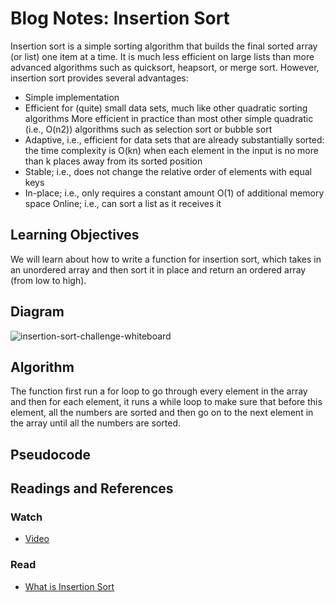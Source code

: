 # Blog Notes: Insertion Sort
Insertion sort is a simple sorting algorithm that builds the final sorted array (or list) one item at a time. It is much less efficient on large lists than more advanced algorithms such as quicksort, heapsort, or merge sort. However, insertion sort provides several advantages:

* Simple implementation
* Efficient for (quite) small data sets, much like other quadratic sorting algorithms
More efficient in practice than most other simple quadratic (i.e., O(n2)) algorithms such as selection sort or bubble sort
* Adaptive, i.e., efficient for data sets that are already substantially sorted: the time complexity is O(kn) when each element in the input is no more than k places away from its sorted position
* Stable; i.e., does not change the relative order of elements with equal keys
* In-place; i.e., only requires a constant amount O(1) of additional memory space
Online; i.e., can sort a list as it receives it

## Learning Objectives
We will learn about how to write a function for insertion sort, which takes in an unordered array and then sort it in place and return an ordered array (from low to high).

## Diagram
![insertion-sort-challenge-whiteboard]("./assests/insetion-sort-challenge.jpg")

## Algorithm
The function first run a for loop to go through every element in the array and then for each element, it runs a while loop to make sure that before this element, all the numbers are sorted and then go on to the next element in the array until all the numbers are sorted.

## Pseudocode

## Readings and References
### Watch

* [Video](https://youtu.be/OGzPmgsI-pQ)
### Read

* [What is Insertion Sort](https://en.wikipedia.org/wiki/Insertion_sort)
